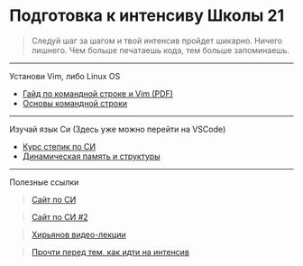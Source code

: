 # Подготовка к интенсиву Школы 21
>Следуй шаг за шагом и твой интенсив пройдет шикарно. Ничего лишнего.
>Чем больше печатаешь кода, тем больше запоминаешь.
***
Установи Vim, либо Linux OS

* [Гайд по командной строке и Vim (PDF)](https://github.com/halltape/C/blob/master/materials/Final%20TERMINAL.jpg)
* [Основы командной строки](https://ru.hexlet.io/courses/cli-basics)
***
Изучай язык Си (Здесь уже можно перейти на VSCode)
* [Курс степик по СИ](https://stepik.org/course/3078/syllabus)
* [Динамическая память и структуры](https://github.com/halltape/C/blob/master/c_files/readme_c_files.md)
***
Полезные ссылки
>[Сайт по СИ](https://prog-cpp.ru/c-data-types/)

>[Сайт по СИ #2](http://www.c-cpp.ru/books)

>[Хирьянов видео-лекции](http://cs.mipt.ru/c_intro/)


>[Прочти перед тем, как идти на интенсив](https://github.com/halltape/C/blob/master/materials/about_sirvival_camp.md)
